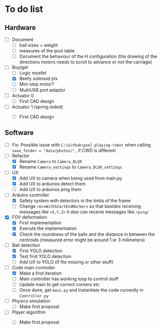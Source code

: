 # To do list



## Hardware

- [ ] Document
  - [ ] ball sizes + weight
  - [ ] measures of the pool table
  - [ ] Document the behaviour of the H configuration (the drawing of the directions motors needs to scroll to advance or not the carriage)
- [ ] Buy/get
  - [ ] Logic mosfet
  - [x] Beefy solenoid pls
  - [ ] Mini step motor?
  - [ ] MultiUSB port adaptor
- [ ] Actuator 0
  - [ ] First CAD design
- [ ] Actuator 1 (spring loded)
  - [ ] First CAD design



## Software

- [ ] Fix: Possible issue with `C:\Github\pool-playing-robot` when calling `save_folder = "data/photos/",` if CWD is different
- [ ] Refactor
  - [x] Rename `Camera` to `Camera_DLSR`
  - [x] Rename `Camera_settings` to `Camera_DLSR_settings`
- [ ] UX
  - [x] Add UX to camera when being used from main.py
  - [x] Add UX to arduinos  detect them
  - [ ] Add UX to arduinos ping them
- [ ] Arduino controller
  - [x] Safety system with detectors in the limtis of the frame
  - [ ] Change `recvWithStartEndMarkers` so that besides receiving messages like `<X,Y,Z>` it also can receive messages like `/ping/`
- [x] FOV deformation
  - [x] First implementation
  - [x] Execute the implementation
  - [x] Check the roundness of the balls and the distance in between the centroids (measured error might be around 1 or 3 milimeters)
- [ ] Ball detection
  - [x] First YOLO detection
  - [x] Test first YOLO detection
  - [ ] Add UX to YOLO (if file missing or other stuff)
- [ ] Code main controller
  - [x] Make a first iteration
  - [ ] Main controller has working loop to control stuff
  - [ ] Update main to get correct corners etc
  - [ ] Once done, get `main.py` and instantiate the code currently in `Controller.py`
- [ ] Physics simulation
  - [ ] Make first proposal
- [ ] Player algorithm
  - [ ] Make first proposal

















